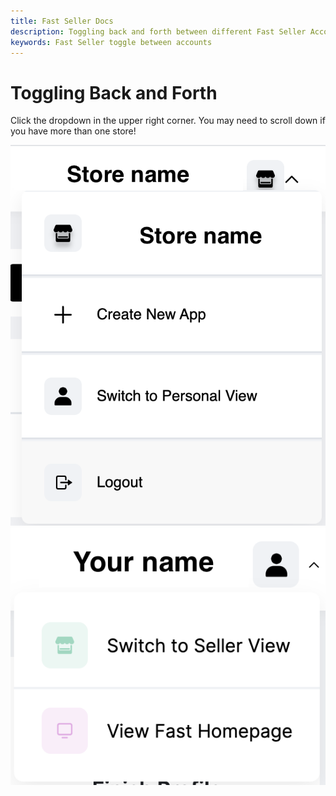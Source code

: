 ```yaml
---
title: Fast Seller Docs
description: Toggling back and forth between different Fast Seller Accounts
keywords: Fast Seller toggle between accounts
---
```


# Toggling Back and Forth

Click the dropdown in the upper right corner. You may need to scroll down if you have more than one store!

<img src="./images/toggle1.png"/>

<img src="./images/toggle2.png"/>
